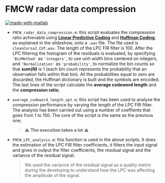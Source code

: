 # FMCW radar data compression

<a href="https://imgbb.com/"><img src="https://i.ibb.co/w0hXx1q/made-with-matlab.png" alt="made-with-matlab" border="0"></a> 

- `FMCW_radar_data_compression.m`: this script evaluates the compression ratio achievable using [**Linear Predictive Coding**](https://en.wikipedia.org/wiki/Linear_predictive_coding) and [**Huffman Coding**](https://en.wikipedia.org/wiki/Huffman_coding), as explained in the slideshow, onto a `.wav` file. The file used is `cleanCorsa2_CUT.wav`. The length of the LPC FIR filter is 100. After the LPC filtering the histogram of the residuals is evaluated, by specifying `'BinMethod'` as `'integers'`, to use unit-width bins centered on integers, and `'Normalization'` as `'probability'`, to normalize the bin counts so that **sum(N)** is 1 (each bin count represents the probability that an observation falls within that bin). All the probabilities equal to zero are discarded, the Huffman dictionary is built and the symbols are encoded. The last lines of the script calculate the **average codeword length** and the **compression ratio**;
- `average_codeword_length_opt.m`: this script has been used to analyse the compression performance by varying the length of the LPC FIR filter. The analysis has been carried out using a number of coeffients that goes from 1 to 150. The core of the script is the same as the previous one;
  > :warning: **The execution takes a lot** :warning: 
- `FMCW_LPC_analysis.m`: this function is used in the above scripts. It does the estimation of the LPC FIR filter coefficients, it filters the input signal and gives in output the filter coefficients, the residual signal and the variance of the residual signal.

  > We used the variance of the residual signal as a quality metric during the developing to understand how the LPC was affecting the amplitude of the signal.

